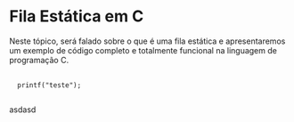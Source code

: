 # Fila Estática em C
Neste tópico, será falado sobre o que é uma fila estática e apresentaremos um exemplo de código completo e totalmente funcional na linguagem de programação C.

<pre>
  <code>
  printf("teste");
  </code>
</pre>

asdasd
